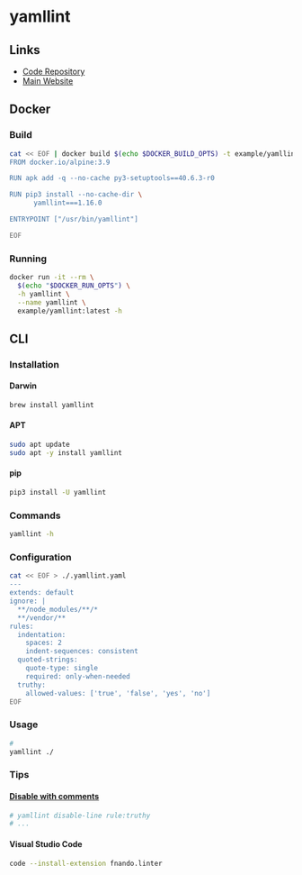 # yamllint

## Links

- [Code Repository](https://github.com/adrienverge/yamllint)
- [Main Website](https://yamllint.readthedocs.io/en/stable/index.html)

## Docker

### Build

```sh
cat << EOF | docker build $(echo $DOCKER_BUILD_OPTS) -t example/yamllint -
FROM docker.io/alpine:3.9

RUN apk add -q --no-cache py3-setuptools==40.6.3-r0

RUN pip3 install --no-cache-dir \
      yamllint===1.16.0

ENTRYPOINT ["/usr/bin/yamllint"]

EOF
```

### Running

```sh
docker run -it --rm \
  $(echo "$DOCKER_RUN_OPTS") \
  -h yamllint \
  --name yamllint \
  example/yamllint:latest -h
```

## CLI

### Installation

#### Darwin

```sh
brew install yamllint
```

#### APT

```sh
sudo apt update
sudo apt -y install yamllint
```

#### pip

```sh
pip3 install -U yamllint
```

### Commands

```sh
yamllint -h
```

### Configuration

```sh
cat << EOF > ./.yamllint.yaml
---
extends: default
ignore: |
  **/node_modules/**/*
  **/vendor/**
rules:
  indentation:
    spaces: 2
    indent-sequences: consistent
  quoted-strings:
    quote-type: single
    required: only-when-needed
  truthy:
    allowed-values: ['true', 'false', 'yes', 'no']
EOF
```

### Usage

```sh
#
yamllint ./
```

### Tips

#### [Disable with comments](https://yamllint.readthedocs.io/en/stable/disable_with_comments.html)

```yaml
# yamllint disable-line rule:truthy
# ...
```

#### Visual Studio Code

```sh
code --install-extension fnando.linter
```
